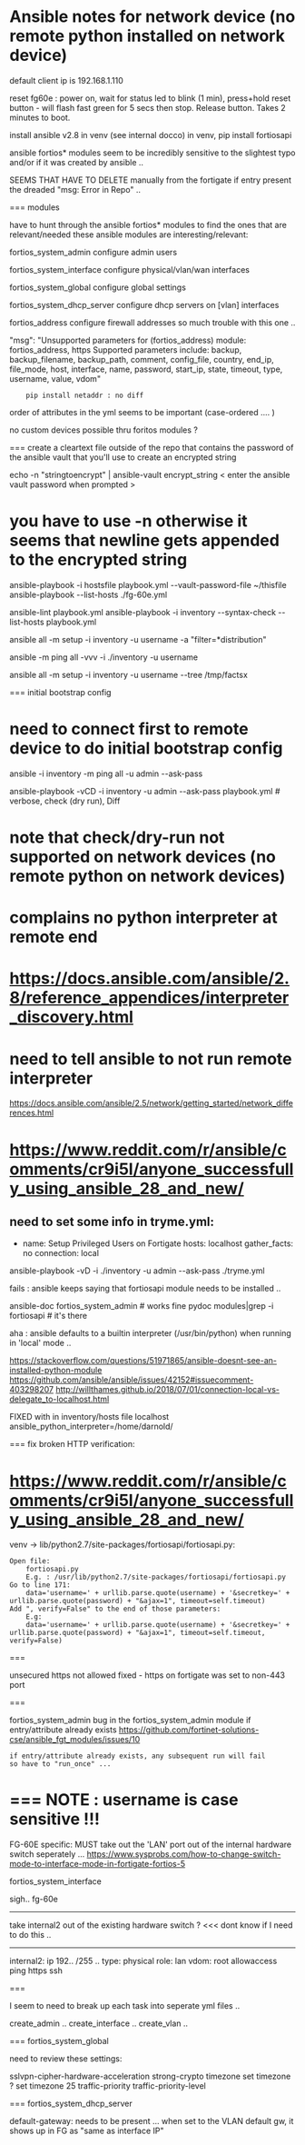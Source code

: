 Ansible notes for network device (no remote python installed on network device)
===============================================================================

default client ip is 192.168.1.110

reset fg60e : power on, wait for status led to blink (1 min), press+hold reset button - will flash
fast green for 5 secs then stop. Release button.  Takes 2 minutes to boot.

install ansible v2.8 in venv (see internal docco)
in venv, pip install fortiosapi 

ansible fortios* modules seem to be incredibly sensitive to the slightest typo
and/or if it was created by ansible ..

SEEMS THAT HAVE TO DELETE manually from the fortigate if entry present
	the dreaded "msg: Error in Repo" ..

===
modules

have to hunt through the ansible fortios* modules to find the ones that are relevant/needed
these ansible modules are interesting/relevant:

fortios_system_admin
	configure admin users

fortios_system_interface
	configure physical/vlan/wan interfaces

fortios_system_global
	configure global settings

fortios_system_dhcp_server
	configure dhcp servers on [vlan] interfaces

fortios_address
	configure firewall addresses
		so much trouble with this one ..

  "msg": "Unsupported parameters for (fortios_address) module: fortios_address, https Supported parameters include: backup, backup_filename, backup_path, comment, config_file, country, end_ip, file_mode, host, interface, name, password, start_ip, state, timeout, type, username, value, vdom"

		pip install netaddr : no diff
	
order of attributes in the yml seems to be important (case-ordered  .... )

no custom devices possible thru foritos modules ?


===
create a cleartext file outside of the repo that contains the password of the 
ansible vault that you'll use to create an encrypted string

echo -n "stringtoencrypt" | ansible-vault encrypt_string
< enter the ansible vault password when prompted >
# you have to use -n otherwise it seems that newline gets appended to the encrypted string

ansible-playbook -i hostsfile playbook.yml --vault-password-file ~/thisfile
ansible-playbook --list-hosts ./fg-60e.yml

ansible-lint playbook.yml
ansible-playbook -i inventory --syntax-check --list-hosts playbook.yml

ansible all -m setup -i inventory -u username -a "filter=*distribution"

ansible -m ping all -vvv -i ./inventory -u username

ansible all -m setup -i inventory -u username --tree /tmp/factsx

=== initial bootstrap config
# need to connect first to remote device to do initial bootstrap config
ansible -i inventory  -m ping all -u admin --ask-pass

ansible-playbook -vCD -i inventory -u admin --ask-pass playbook.yml # verbose, check (dry run), Diff

# note that check/dry-run not supported on network devices (no remote python on network devices)

# complains no python interpreter at remote end
# https://docs.ansible.com/ansible/2.8/reference_appendices/interpreter_discovery.html
# need to tell ansible to not run remote interpreter

https://docs.ansible.com/ansible/2.5/network/getting_started/network_differences.html

# https://www.reddit.com/r/ansible/comments/cr9i5l/anyone_successfully_using_ansible_28_and_new/

need to set some info in tryme.yml:
---
  - name: Setup Privileged Users on Fortigate
    hosts: localhost
    gather_facts: no
    connection: local

ansible-playbook -vD -i ./inventory -u admin --ask-pass ./tryme.yml

fails : ansible keeps saying that fortiosapi module needs to be installed ..

ansible-doc fortios_system_admin # works fine
pydoc modules|grep -i fortiosapi # it's there

aha : ansible defaults to a builtin interpreter (/usr/bin/python) when running in 'local' mode ..

https://stackoverflow.com/questions/51971865/ansible-doesnt-see-an-installed-python-module
https://github.com/ansible/ansible/issues/42152#issuecomment-403298207
http://willthames.github.io/2018/07/01/connection-local-vs-delegate_to-localhost.html

FIXED with in inventory/hosts file
localhost ansible_python_interpreter=/home/darnold/<full path to virtualenv python>

===
fix broken HTTP verification: 
# https://www.reddit.com/r/ansible/comments/cr9i5l/anyone_successfully_using_ansible_28_and_new/

venv -> lib/python2.7/site-packages/fortiosapi/fortiosapi.py:

    Open file:
        fortiosapi.py
        E.g. : /usr/lib/python2.7/site-packages/fortiosapi/fortiosapi.py
    Go to line 171:
        data='username=' + urllib.parse.quote(username) + '&secretkey=' + urllib.parse.quote(password) + "&ajax=1", timeout=self.timeout)
    Add ", verify=False" to the end of those parameters:
        E.g:
        data='username=' + urllib.parse.quote(username) + '&secretkey=' + urllib.parse.quote(password) + "&ajax=1", timeout=self.timeout, verify=False)

===

unsecured https not allowed
fixed - https on fortigate was set to non-443 port

===

fortios_system_admin
	bug in the fortios_system_admin module if entry/attribute already exists
	https://github.com/fortinet-solutions-cse/ansible_fgt_modules/issues/10

	if entry/attribute already exists, any subsequent run will fail
	so have to "run_once" ...

===
NOTE : username is case sensitive !!!
===
FG-60E specific:
MUST take out the 'LAN' port out of the internal hardware switch seperately ...
https://www.sysprobs.com/how-to-change-switch-mode-to-interface-mode-in-fortigate-fortios-5

fortios_system_interface

sigh..
fg-60e
***
take internal2 out of the existing hardware switch ? <<< dont know if I need to do this ..
***
internal2:
 ip 192.. /255 ..
 type: physical
 role: lan
 vdom: root
 allowaccess ping https ssh

===

I seem to need to break up each task into seperate yml files ..

create_admin ..
create_interface ..
create_vlan ..

===
fortios_system_global

need to review these settings:

sslvpn-cipher-hardware-acceleration
strong-crypto
timezone
	set timezone ?
	set timezone 25
traffic-priority
traffic-priority-level


===
fortios_system_dhcp_server

default-gateway: needs to be present ... when set to the VLAN default gw, it shows up in FG as "same as interface IP"
